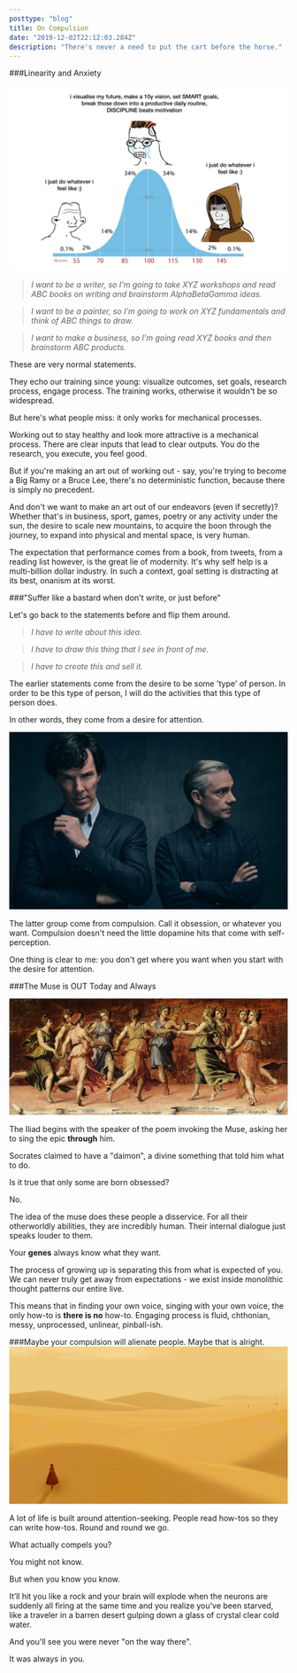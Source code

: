 ```yaml
---
posttype: "blog"
title: On Compulsion
date: "2019-12-02T22:12:03.284Z"
description: "There's never a need to put the cart before the horse."
---
```


###Linearity and Anxiety

![Memes](./memes.jpg)


> *I want to be a writer, so I'm going to take XYZ workshops and read ABC books on writing and brainstorm AlphaBetaGamma ideas.*

> *I want to be a painter, so I’m going to work on XYZ fundamentals and think of ABC things to draw.*

> *I want to make a business, so I’m going read XYZ books and then brainstorm ABC products.*

These are very normal statements.

They echo our training since young: visualize outcomes, set goals, research process, engage process. The training works, otherwise it wouldn't be so widespread.

But here's what people miss: it only works for mechanical processes.

Working out to stay healthy and look more attractive is a mechanical process. There are clear inputs that lead to clear outputs. You do the research, you execute, you feel good.

But if you're making an art out of working out - say, you're trying to become a Big Ramy or a Bruce Lee, there's no deterministic function, because there is simply no precedent.

And don't we want to make an art out of our endeavors (even if secretly)? Whether that's in business, sport, games, poetry or any activity under the sun, the desire to scale new mountains, to acquire the boon through the journey, to expand into physical and mental space, is very human.

The expectation that performance comes from a book, from tweets, from a reading list however, is the great lie of modernity. It's why self help is a multi-billion dollar industry. In such a context, goal setting is distracting at its best, onanism at its worst.

###"Suffer like a bastard when don't write, or just before"

Let's go back to the statements before and flip them around.

> *I have to write about this idea.*

> *I have to draw this thing that I see in front of me.*

> *I have to create this and sell it.*

The earlier statements come from the desire to be some 'type' of person. In order to be this type of person, I will do the activities that this type of person does.

In other words, they come from a desire for attention.

![Sherlock Holmes and Watson](./sherlock.png)


The latter group come from compulsion. Call it obsession, or whatever you want. Compulsion doesn't need the little dopamine hits that come with self-perception.

One thing is clear to me: you don't get where you want when you start with the desire for attention. 

###The Muse is OUT Today and Always

![Muses](./muses.jpg)

The Iliad begins with the speaker of the poem invoking the Muse, asking her to sing the epic **through** him. 

Socrates claimed to have a "daimon", a divine something that told him what to do.

Is it true that only some are born obsessed? 

No.

The idea of the muse does these people a disservice. For all their otherworldly abilities, they are incredibly human. Their internal dialogue just speaks louder to them.

Your **genes** always know what they want. 

The process of growing up is separating this from what is expected of you. We can never truly get away from expectations - we exist inside monolithic thought patterns our entire live.

This means that in finding your own voice, singing with your own voice, the only how-to is <b>there is no</b> how-to. Engaging process is fluid, chthonian, messy, unprocessed, unlinear, pinball-ish.

###Maybe your compulsion will alienate people. Maybe that is alright.
![Journey](./journey.jpg)

A lot of life is built around attention-seeking. People read how-tos so they can write how-tos. Round and round we go.

What actually compels you? 

You might not know.

But when you know you know. 

It’ll hit you like a rock and your brain will explode when the neurons are suddenly all firing at the same time and you realize you’ve been starved, like a traveler in a barren desert gulping down a glass of crystal clear cold water.

And you'll see you were never "on the way there". 

It was always in you.
